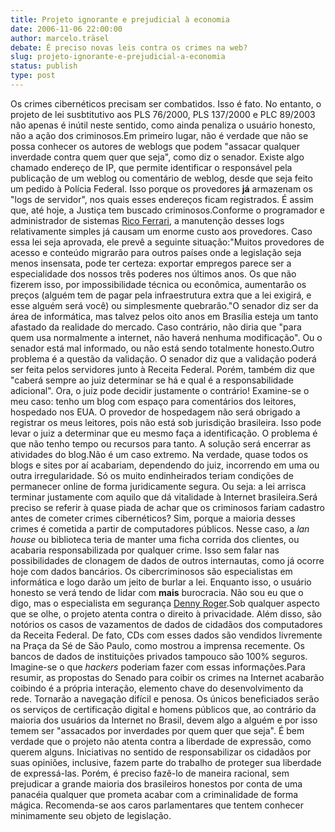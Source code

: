```yaml
---
title: Projeto ignorante e prejudicial à economia
date: 2006-11-06 22:00:00
author: marcelo.träsel
debate: É preciso novas leis contra os crimes na web? 
slug: projeto-ignorante-e-prejudicial-a-economia
status: publish 
type: post
---
```


Os crimes cibernéticos precisam ser combatidos. Isso é fato. No entanto, o projeto de lei susbtitutivo aos PLS 76/2000, PLS 137/2000 e PLC 89/2003 não apenas é inútil neste sentido, como ainda penaliza o usuário honesto, não a ação dos criminosos.Em primeiro lugar, não é verdade que não se possa conhecer os autores de weblogs que podem "assacar qualquer inverdade contra quem quer que seja", como diz o senador. Existe algo chamado endereço de IP, que permite identificar o responsável pela publicação de um weblog ou comentário de weblog, desde que seja feito um pedido à Polícia Federal. Isso porque os provedores **já** armazenam os "logs de servidor", nos quais esses endereços ficam registrados. É assim que, até hoje, a Justiça tem buscado criminosos.Conforme o programador e administrador de sistemas [Rico Ferrari](http://blog.laudano.com.br/2006/11/o-brasil-realmente-nao-entendeu-a-internet.html), a manutenção desses logs relativamente simples já causam um enorme custo aos provedores. Caso essa lei seja aprovada, ele prevê a seguinte situação:"Muitos provedores de acesso e conteúdo migrarão para outros países onde a legislação seja menos insensata, pode ter certeza: exportar empregos parece ser a especialidade dos nossos três poderes nos últimos anos. Os que não fizerem isso, por impossibilidade técnica ou econômica, aumentarão os preços (alguém tem de pagar pela infraestrutura extra que a lei exigirá, e esse alguém será você) ou simplesmente quebrarão."O senador diz ser da área de informática, mas talvez pelos oito anos em Brasília esteja um tanto afastado da realidade do mercado. Caso contrário, não diria que "para quem usa normalmente a internet, não haverá nenhuma modificação". Ou o senador está mal informado, ou não está sendo totalmente honesto.Outro problema é a questão da validação. O senador diz que a validação poderá ser feita pelos servidores junto à Receita Federal. Porém, também diz que "caberá sempre ao juiz determinar se há e qual é a responsabilidade adicional". Ora, o juiz pode decidir justamente o contrário! Examine-se o meu caso: tenho um blog com espaço para comentários dos leitores, hospedado nos EUA. O provedor de hospedagem não será obrigado a registrar os meus leitores, pois não está sob jurisdição brasileira. Isso pode levar o juiz a determinar que eu mesmo faça a identificação. O problema é que não tenho tempo ou recursos para tanto. A solução será encerrar as atividades do blog.Não é um caso extremo. Na verdade, quase todos os blogs e sites por aí acabariam, dependendo do juiz, incorrendo em uma ou outra irregularidade. Só os muito endinheirados teriam condições de permanecer online de forma juridicamente segura. Ou seja: a lei arrisca terminar justamente com aquilo que dá vitalidade à Internet brasileira.Será preciso se referir à quase piada de achar que os criminosos fariam cadastro antes de cometer crimes cibernéticos? Sim, porque a maioria desses crimes é cometida a partir de computadores públicos. Nesse caso, a *lan house* ou biblioteca teria de manter uma ficha corrida dos clientes, ou acabaria responsabilizada por qualquer crime. Isso sem falar nas possibilidades de clonagem de dados de outros internautas, como já ocorre hoje com dados bancários. Os cibercriminosos são especialistas em informática e logo darão um jeito de burlar a lei. Enquanto isso, o usuário honesto se verá tendo de lidar com **mais** burocracia. Não sou eu que o digo, mas o especialista em segurança [Denny Roger](http://noticias.terra.com.br/brasil/interna/0,,OI1233113-EI306,00.html).Sob qualquer aspecto que se olhe, o projeto atenta contra o direito à privacidade. Além disso, são notórios os casos de vazamentos de dados de cidadãos dos computadores da Receita Federal. De fato, CDs com esses dados são vendidos livremente na Praça da Sé de São Paulo, como mostrou a imprensa recemente. Os bancos de dados de instituições privados tampouco são 100% seguros. Imagine-se o que *hackers* poderiam fazer com essas informações.Para resumir, as propostas do Senado para coibir os crimes na Internet acabarão coibindo é a própria interação, elemento chave do desenvolvimento da rede. Tornarão a navegação difícil e penosa. Os únicos beneficiados serão os serviços de certificação digital e homens públicos que, ao contrário da maioria dos usuários da Internet no Brasil, devem algo a alguém e por isso temem ser "assacados por inverdades por quem quer que seja". É bem verdade que o projeto não atenta contra a liberdade de expressão, como querem alguns. Iniciativas no sentido de responsabilizar os cidadãos por suas opiniões, inclusive, fazem parte do trabalho de proteger sua liberdade de expressá-las. Porém, é preciso fazê-lo de maneira racional, sem prejudicar a grande maioria dos brasileiros honestos por conta de uma panacéia qualquer que prometa acabar com a criminalidade de forma mágica. Recomenda-se aos caros parlamentares que tentem conhecer minimamente seu objeto de legislação.
